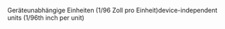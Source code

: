<span data-ttu-id="fbb82-101">Geräteunabhängige Einheiten (1/96 Zoll pro Einheit)</span><span class="sxs-lookup"><span data-stu-id="fbb82-101">device-independent units (1/96th inch per unit)</span></span>
